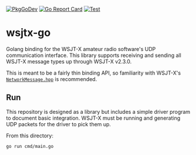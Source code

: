 [![PkgGoDev](https://pkg.go.dev/badge/github.com/k0swe/wsjtx-go/v2)](https://pkg.go.dev/github.com/k0swe/wsjtx-go/v2)
[![Go Report Card](https://goreportcard.com/badge/github.com/k0swe/wsjtx-go/v2)](https://goreportcard.com/report/github.com/k0swe/wsjtx-go/v2)
[![Test](https://github.com/k0swe/wsjtx-go/workflows/Test/badge.svg?branch=v2)](https://github.com/k0swe/wsjtx-go/actions/workflows/test.yml?query=branch%3Av2)

# wsjtx-go

Golang binding for the WSJT-X amateur radio software's UDP communication interface. This library
supports receiving and sending all WSJT-X message types up through WSJT-X v2.3.0.

This is meant to be a fairly thin binding API, so familiarity with WSJT-X's
[`NetworkMessage.hpp`](https://sourceforge.net/p/wsjt/wsjtx/ci/8f99fcce/tree/Network/NetworkMessage.hpp)
is recommended.

## Run

This repository is designed as a library but includes a simple driver program to document basic
integration. WSJT-X must be running and generating UDP packets for the driver to pick them up.

From this directory:

```shell script
go run cmd/main.go
```
